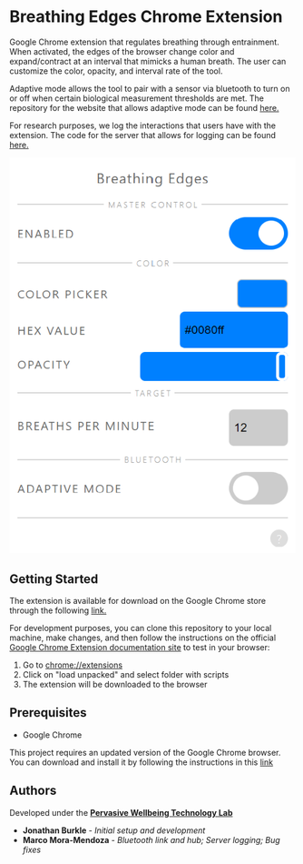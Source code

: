 # Breathing Edges Chrome Extension

Google Chrome extension that regulates breathing through entrainment. When activated, the edges of the browser change color and expand/contract at an interval that mimicks a human breath. The user can customize the color, opacity, and interval rate of the tool. 

Adaptive mode allows the tool to pair with a sensor via bluetooth to turn on or off when certain biological measurement thresholds are met. The repository for the website that allows adaptive mode can be found [here.](https://github.com/PervasiveWellbeingTech/Subliminal-ChromeExtension-BTHubWebsite)

For research purposes, we log the interactions that users have with the extension. The code for the server that allows for logging can be found [here.](https://github.com/PervasiveWellbeingTech/Subliminal-ChromeExtension-ServerLogger)

![Screenshot of Breathing Edges extension](https://github.com/PervasiveWellbeingTech/Subliminal-ChromeExtension/blob/master/Images/BE_Interface.png)

## Getting Started

The extension is available for download on the Google Chrome store through the following [link.](https://chrome.google.com/webstore/detail/breathing-edges/bfdgeibniodkfndpedigokbjkffoaboc?fbclid=IwAR2xAAuKU682uMxKVfOiMegXmB47ibh72AprPQ61DGwR8LritvmorKvHkD0)

For development purposes, you can clone this repository to your local machine, make changes, and then follow the instructions on the official [Google Chrome Extension documentation site](https://developer.chrome.com/extensions/getstarted) to test in your browser:
1. Go to <chrome://extensions>
2. Click on "load unpacked" and select folder with scripts
3. The extension will be downloaded to the browser

## Prerequisites

- Google Chrome

This project requires an updated version of the Google Chrome browser. You can download and install it by following the instructions in this [link](https://support.google.com/chrome/answer/95346?co=GENIE.Platform%3DDesktop&hl=en)

## Authors

Developed under the [**Pervasive Wellbeing Technology Lab**](http://med.stanford.edu/pervasivewellbeingtech.html)
* **Jonathan Burkle** - *Initial setup and development*
* **Marco Mora-Mendoza** - *Bluetooth link and hub; Server logging; Bug fixes*
